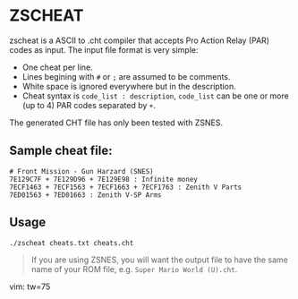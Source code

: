 ZSCHEAT
==========================================================================

zscheat is a ASCII to .cht compiler that accepts Pro Action Relay (PAR)
codes as input. The input file format is very simple:

* One cheat per line.
* Lines begining with `#` or `;` are assumed to be comments.
* White space is ignored everywhere but in the description.
* Cheat syntax is `code_list : description`, `code_list` can be one or more
  (up to 4) PAR codes separated by `+`.

The generated CHT file has only been tested with ZSNES.

Sample cheat file:
---------------------------------------------------------------------------

	# Front Mission - Gun Harzard (SNES)
	7E129C7F + 7E129D96 + 7E129E98 : Infinite money
	7ECF1463 + 7ECF1563 + 7ECF1663 + 7ECF1763 : Zenith V Parts
	7ED01563 + 7ED01663 : Zenith V-SP Arms

Usage
---------------------------------------------------------------------------

	./zscheat cheats.txt cheats.cht

>If you are using ZSNES, you will want the output file to have the same
>name of your ROM file, e.g. `Super Mario World (U).cht`.

vim: tw=75

